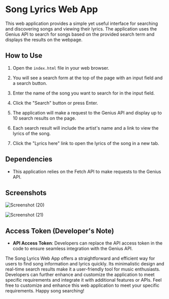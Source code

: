 # Song Lyrics Web App

This web application provides a simple yet useful interface for searching and discovering songs and viewing their lyrics. The application uses the Genius API to search for songs based on the provided search term and displays the results on the webpage. 

## How to Use

1. Open the `index.html` file in your web browser.

2. You will see a search form at the top of the page with an input field and a search button.

3. Enter the name of the song you want to search for in the input field.

4. Click the "Search" button or press Enter.

5. The application will make a request to the Genius API and display up to 10 search results on the page.

6. Each search result will include the artist's name and a link to view the lyrics of the song.

7. Click the "Lyrics here" link to open the lyrics of the song in a new tab.

## Dependencies

- This application relies on the Fetch API to make requests to the Genius API.

## Screenshots
![Screenshot (20)](https://github.com/shrutiiigupta/LyricsApp/assets/98140693/7aae1665-2faa-40ca-b6d3-1ee9928ef031)

![Screenshot (21)](https://github.com/shrutiiigupta/LyricsApp/assets/98140693/7ea045fb-f634-4d23-9457-af91e027bda3)



## Access Token (Developer's Note)
- **API Access Token**: Developers can replace the API access token in the code to ensure seamless integration with the Genius API.

The Song Lyrics Web App offers a straightforward and efficient way for users to find song information and lyrics quickly. Its minimalistic design and real-time search results make it a user-friendly tool for music enthusiasts. Developers can further enhance and customize the application to meet specific requirements and integrate it with additional features or APIs.
Feel free to customize and enhance this web application to meet your specific requirements. Happy song searching!
